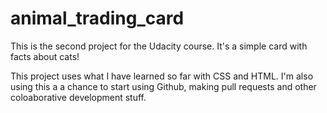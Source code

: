 # animal_trading_card
This is the second project for the Udacity course.  It's a simple card with facts about cats!

This project uses what I have learned so far with CSS and HTML.  I'm also using this a a chance to start 
using Github, making pull requests and other coloaborative development stuff.
